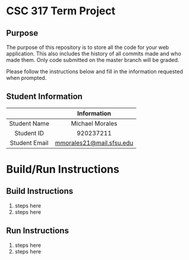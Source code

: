 # CSC 317 Term Project

## Purpose

The purpose of this repository is to store all the code for your web application. This also includes the history of all commits made and who made them. Only code submitted on the master branch will be graded.

Please follow the instructions below and fill in the information requested when prompted.

## Student Information

|               | Information   |
|:-------------:|:-------------:|
| Student Name  | Michael Morales|
| Student ID    | 920237211      |
| Student Email | mmorales21@mail.sfsu.edu|



# Build/Run Instructions

## Build Instructions
1. steps here
2. steps here

## Run Instructions
1. steps here
2. steps here 